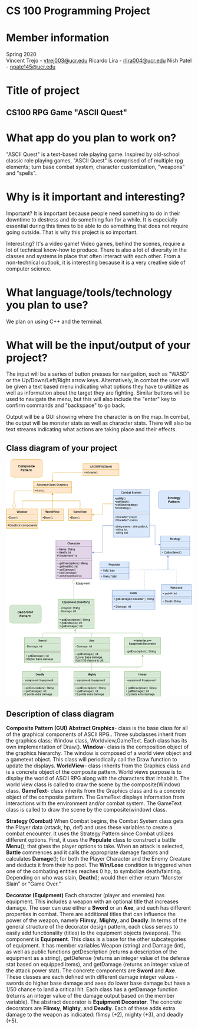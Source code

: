 # CS 100 Programming Project

# Member information
Spring 2020  
Vincent Trejo - vtrej003@ucr.edu
Ricardo Lira - rlira004@ucr.edu
Nish Patel - npate145@ucr.edu

# Title of project
## CS100 RPG Game "ASCII Quest"

# What app do you plan to work on? 
"ASCII Quest" is a text-based role playing game. Inspired by old-school classic role playing games, "ASCII Quest" is comprised of of multiple rpg elements; turn base combat system, character customization, "weapons" and "spells".

# Why is it important and interesting?
Important?
  It is important because people need something to do in their downtime to destress and do something fun for a while. It is especially    essential during this times to be able to do something that does not require going outside. That is why this project is so important.

Interesting?
  It's a video game! Video games, behind the scenes, require a lot of technical know-how to produce. There is also a lot of diversity in the classes and systems in place that often interact with each other.
  From a non-technical outlook, it is interesting because it is a very creative side of computer science.

# What language/tools/technology you plan to use?
  We plan on using C++ and the terminal. 

# What will be the input/output of your project?
  The input will be a series of button presses for navigation, such as "WASD" or the Up/Down/Left/Right arrow keys. Alternatively, in combat the user will be given a text based menu indicating what options they have to utilitize as well as information about the target they are fighting. Similar buttons will be used to navigate the menu, but this will also include the "enter" key to confirm commands and "backspace" to go back.

  Output will be a GUI showing where the character is on the map. In combat, the output will be monster stats as well as character stats. There will also be text streams indicating what actions are taking place and their effects.


## Class diagram of your project
![GitHub Logo](ASCII_RPG_Diagram.png)



## Description of class diagram 

**Composite Pattern (GUI)**
**Abstract Graphics**- class is the base class for all of the graphical components of ASCII RPG.. Three subclasses inherit from the graphics class; Window class, Worldview,GameText. Each class has its own implementation of Draw().
**Window**- class is the composition object of the graphics hierarchy. The window is composed of a world view object and a gametext object. This class will periodically call the Draw function to update the displays.
**WorldView**- class inherits from the Graphics class and is a concrete object of the composite pattern. World views purpose is to display the world of ASCII RPG along with the characters that inhabit it. The world view class is called to draw the scene by the composite(Window) class.
**GameText**- class inherits from the Graphics class and is a concrete object of the composite pattern. The GameText displays information from interactions with the environment and/or combat system. The GameText class is called to draw the scene by the composite(window) class.


**Strategy (Combat)**
When Combat begins, the Combat System class gets the Player data (attack, hp, def) and uses these variables to create a combat encounter. It uses the Strategy Pattern since Combat utilizes different options.
    First, it uses the **Populate** class to construct a battle **Menu**(); that gives the player options to take.
    When an attack is selected, **Battle** commences and it calls the appropriate damage factors and calculates **Damage**(); for both the Player Character and the Enemy Creature and deducts it from their hp pool.
    The **Win/Lose** condition is triggered when one of the combating entities reaches 0 hp, to symbolize death/fainting. Depending on who was slain, **Death**(); would then either return “Monster Slain” or “Game Over.”
    

**Decorator (Equipment)**
    Each character (player and enemies) has equipment. This includes a weapon with an optional title that increases damage. The user can use either a **Sword** or an **Axe**, and each has different properties in combat. There are additional titles that can influence the power of the weapon, namely **Flimsy**, **Mighty**, and **Deadly**.
    In terms of the general structure of the decorator design pattern, each class serves to easily add functionality (titles) to the equipment objects (weapons). 
    The component is **Equipment**. This class is a base for the other subcategories of equipment. It has member variables Weapon (string) and Damage (int), as well as public functions getDescription (returns a description of the equipment as a string), getDefense (returns an integer value of the defense stat based on equipped items), and getDamage (returns an integer value of the attack power stat). 
    The concrete components are **Sword** and **Axe**. These classes are each defined with different damage integer values -  swords do higher base damage and axes do lower base damage but have a 1/50 chance to land a critical hit. Each class has a getDamage function (returns an integer value of the damage output based on the member variable).
    The abstract decorator is **Equipment Decorator**. 
    The concrete decorators are **Flimsy**, **Mighty**, and **Deadly**. Each of these adds extra damage to the weapon as indicated: flimsy (+2), mighty (+3), and deadly (+5).
